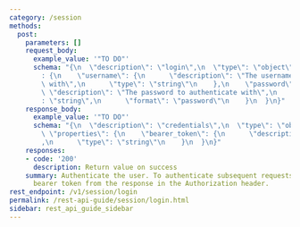 ```yaml
---
category: /session
methods:
  post:
    parameters: []
    request_body:
      example_value: '"TO DO"'
      schema: "{\n  \"description\": \"login\",\n  \"type\": \"object\",\n  \"properties\"\
        : {\n    \"username\": {\n      \"description\": \"The username to authenticate\
        \ with\",\n      \"type\": \"string\"\n    },\n    \"password\": {\n     \
        \ \"description\": \"The password to authenticate with\",\n      \"type\"\
        : \"string\",\n      \"format\": \"password\"\n    }\n  }\n}"
    response_body:
      example_value: '"TO DO"'
      schema: "{\n  \"description\": \"credentials\",\n  \"type\": \"object\",\n \
        \ \"properties\": {\n    \"bearer_token\": {\n      \"description\": \"bearer_token\"\
        ,\n      \"type\": \"string\"\n    }\n  }\n}"
    responses:
    - code: '200'
      description: Return value on success
    summary: Authenticate the user. To authenticate subsequent requests, provide the
      bearer token from the response in the Authorization header.
rest_endpoint: /v1/session/login
permalink: /rest-api-guide/session/login.html
sidebar: rest_api_guide_sidebar
---
```

